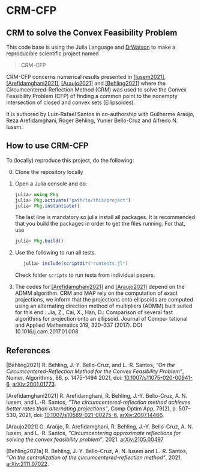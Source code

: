 # CRM-CFP 
## CRM to solve the Convex Feasibility Problem

This code base is using the Julia Language and [DrWatson](https://juliadynamics.github.io/DrWatson.jl/stable/)
to make a reproducible scientific project named
> CRM-CFP

CRM-CFP concerns numerical results presented in [[Iusem2021]](#1),  [[Arefidamghani2021]](#2), [[Araujo2021]](#3) and [[Behling2021]](#4) where the Circumcentered-Reflection Method (CRM) was used to solve the Convex Feasibility Problem (CFP) of finding a common point to the nonempty intersection of closed and convex sets (Ellipsoides).


It is authored by Luiz-Rafael Santos in co-authorship with Guilherme Araújo, Reza Arefidamghani, Roger Behling, Yunier Bello-Cruz and Alfredo N. Iusem. 

## How to use CRM-CFP

To (locally) reproduce this project, do the following:

0. Clone the repository locally

1. Open a Julia console and do:
   ```julia
   julia> using Pkg
   julia> Pkg.activate("path/to/this/project")
   julia> Pkg.instantiate()
   ```
   
   The last line is mandatory so julia install all packages. It is recommended that you build the packages in order to get the files running. For that, use

   ```julia
   julia> Pkg.build()
   ```
2. Use the following to run all tests. 
   ```julia
      julia> include(scriptdir("runtests.jl")
   ```
   Check folder `scripts` to run tests from individual papers.


3. The codes for [[Arefidamghani2021]](#2) and [[Araujo2021]](#3) depend on the ADMM algorithm. CRM and MAP rely on the computation of exact projections, we inform
that the projections onto ellipsoids are computed using an alternating direction method of
multipliers (ADMM) built suited for this end : Jia, Z., Cai, X., Han, D.: Comparison of several fast algorithms for projection onto an ellipsoid. Journal of Compu-
tational and Applied Mathematics 319, 320–337 (2017). DOI 10.1016/j.cam.2017.01.008


## References


<a id="1">[Behling2021]</a>  R. Behling, J.-Y. Bello-Cruz, and L.-R. Santos, _“On the Circumcentered-Reflection Method for the Convex Feasibility Problem”_, Numer. Algorithms, 86, p. 1475-1494 2021, doi: [10.1007/s11075-020-00941-6](https://doi.org/10.1007/s11075-020-00941-6), [arXiv:2001.01773](https://arxiv.org/abs/2001.01773).

<a id="2">[Arefidamghani2021]</a>  R. Arefidamghani, R. Behling, J.-Y. Bello-Cruz, A. N. Iusem, and L.-R. Santos, 
_“The circumcentered-reflection method achieves better rates than alternating projections”_, Comp Optim App, 79(2),  p. 507–530, 2021, 
doi: [10.1007/s10589-021-00275-6](https://doi.org/10.1007/s10589-021-00275-6), [arXiv:2007.14466](https://arxiv.org/abs/2007.14466).

<a id="3">[Araujo2021]</a>  G. Araújo, R. Arefidamghani, R. Behling, J.-Y. Bello-Cruz, A. N. Iusem, and L.-R. Santos,  _“Circumcentering approximate reflections for solving the convex feasibility problem”_, 2021. [arXiv:2105.00497](http://arxiv.org/abs/2105.00497) 

<a id="4">[Behling2021a]</a>  R. Behling, J.-Y. Bello-Cruz, A. N. Iusem  and  L.-R. Santos, _“On the centralization of the circumcentered-reflection method”_, 2021. [arXiv:2111.07022](http://arxiv.org/abs/2111.07022).
